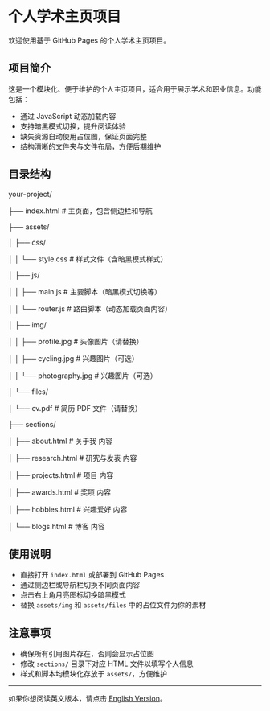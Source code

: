 # 个人学术主页项目

欢迎使用基于 GitHub Pages 的个人学术主页项目。

## 项目简介

这是一个模块化、便于维护的个人主页项目，适合用于展示学术和职业信息。功能包括：

- 通过 JavaScript 动态加载内容
- 支持暗黑模式切换，提升阅读体验
- 缺失资源自动使用占位图，保证页面完整
- 结构清晰的文件夹与文件布局，方便后期维护

## 目录结构


your-project/

├── index.html              # 主页面，包含侧边栏和导航

├── assets/

│   ├── css/

│   │   └── style.css       # 样式文件（含暗黑模式样式）

│   ├── js/

│   │   ├── main.js         # 主要脚本（暗黑模式切换等）

│   │   └── router.js       # 路由脚本（动态加载页面内容）

│   ├── img/

│   │   ├── profile.jpg     # 头像图片（请替换）

│   │   ├── cycling.jpg     # 兴趣图片（可选）

│   │   └── photography.jpg # 兴趣图片（可选）

│   └── files/

│       └── cv.pdf          # 简历 PDF 文件（请替换）

├── sections/

│   ├── about.html          # 关于我 内容

│   ├── research.html       # 研究与发表 内容

│   ├── projects.html       # 项目 内容

│   ├── awards.html         # 奖项 内容

│   ├── hobbies.html        # 兴趣爱好 内容

│   └── blogs.html          # 博客 内容


## 使用说明

- 直接打开 `index.html` 或部署到 GitHub Pages
- 通过侧边栏或导航栏切换不同页面内容
- 点击右上角月亮图标切换暗黑模式
- 替换 `assets/img` 和 `assets/files` 中的占位文件为你的素材

## 注意事项

- 确保所有引用图片存在，否则会显示占位图
- 修改 `sections/` 目录下对应 HTML 文件以填写个人信息
- 样式和脚本均模块化存放于 `assets/`，方便维护

---

如果你想阅读英文版本，请点击 [English Version](README.md)。
